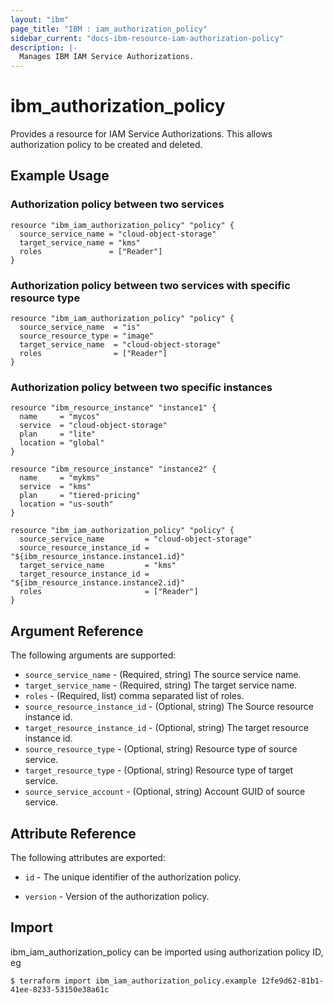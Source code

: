 ```yaml
---
layout: "ibm"
page_title: "IBM : iam_authorization_policy"
sidebar_current: "docs-ibm-resource-iam-authorization-policy"
description: |-
  Manages IBM IAM Service Authorizations.
---
```


# ibm\_authorization_policy

Provides a resource for IAM Service Authorizations. This allows authorization policy to be created and deleted.

## Example Usage

### Authorization policy between two services

```hcl
resource "ibm_iam_authorization_policy" "policy" {
  source_service_name = "cloud-object-storage"
  target_service_name = "kms"
  roles               = ["Reader"]
}

```
### Authorization policy between two services with specific resource type

```hcl
resource "ibm_iam_authorization_policy" "policy" {
  source_service_name  = "is"
  source_resource_type = "image"
  target_service_name  = "cloud-object-storage"
  roles                = ["Reader"]
}

```
### Authorization policy between two specific instances

```hcl
resource "ibm_resource_instance" "instance1" {
  name     = "mycos"
  service  = "cloud-object-storage"
  plan     = "lite"
  location = "global"
}

resource "ibm_resource_instance" "instance2" {
  name     = "mykms"
  service  = "kms"
  plan     = "tiered-pricing"
  location = "us-south"
}

resource "ibm_iam_authorization_policy" "policy" {
  source_service_name         = "cloud-object-storage"
  source_resource_instance_id = "${ibm_resource_instance.instance1.id}"
  target_service_name         = "kms"
  target_resource_instance_id = "${ibm_resource_instance.instance2.id}"
  roles                       = ["Reader"]
}

```

## Argument Reference

The following arguments are supported:

* `source_service_name` - (Required, string) The source service name.
* `target_service_name` - (Required, string) The target service name.
* `roles` - (Required, list) comma separated list of roles.
* `source_resource_instance_id` - (Optional, string) The Source resource instance id.
* `target_resource_instance_id` - (Optional, string) The target resource instance id.
* `source_resource_type` - (Optional, string) Resource type of source service.
* `target_resource_type` - (Optional, string) Resource type of target service.
* `source_service_account` - (Optional, string) Account GUID of source service.

## Attribute Reference

The following attributes are exported:

* `id` - The unique identifier of the authorization policy. 

* `version` - Version of the authorization policy.

## Import

ibm_iam_authorization_policy can be imported using authorization policy ID, eg

```
$ terraform import ibm_iam_authorization_policy.example 12fe9d62-81b1-41ee-8233-53150e38a61c
```